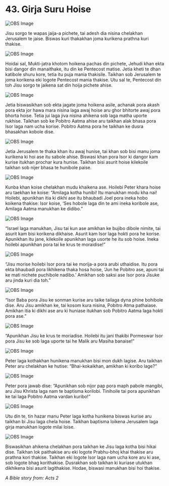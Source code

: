 # 43. Girja Suru Hoise

![OBS Image](https://cdn.door43.org/obs/jpg/360px/obs-en-43-01.jpg)

Jisu sorgo te wapas jaija-a pichete, tai adesh dia nisina chelakhan Jerusalem te jaise. Biswas kuri thakakhan joma kurikena prathna kuri thakise. 

![OBS Image](https://cdn.door43.org/obs/jpg/360px/obs-en-43-02.jpg)

Hoidai sal, Mukti-jatra khotom hoikena pachas din pichete, Jehudi khan ekta bisi dangor din manaithake, itu din ke Pentecost matise. Jetia kheti te dhan katibole shuru kore, tetia itu puja mania thakisile. Taikhan sob Jerusalem te joma korikena eki logote Pentecost mania thakise. Utu sal te, Pentecost din toh Jisu sorgo te jaikena sat din hoija pichete ahise. 

![OBS Image](https://cdn.door43.org/obs/jpg/360px/obs-en-43-03.jpg)

Jetia biswasikhan sob ekta jagate joma hoikena asile, achanak pora akash pora ekta jor hawa mara nisina laga awaj hoise aru ghor bhitorte awaj pora bhorta hoise.  Tetia jui laga jiva nisina ahikena sob laga matha uporte rukhise. Taikhan sob ke Pobitro Aatma ahise aru taikhan alak bhasa pora Isor laga nam ucha korise. Pobitro Aatma pora he taikhan ke dusra bhasakhan kobole dise. 

![OBS Image](https://cdn.door43.org/obs/jpg/360px/obs-en-43-04.jpg)

Jetia Jerusalem te thaka khan itu awaj hunise, tai khan sob bisi manu joma kurikena ki hoi ase itu sabole ahise. Biswasi khan pora Isor ki dangor kam kurise itukhan prochar kura hunise. Taikhan bisi asurit hoise kilekoile taikhan sob nijer bhasa te hunibole paise.  

![OBS Image](https://cdn.door43.org/obs/jpg/360px/obs-en-43-05.jpg)

Kunba khan koise chelakhan mudu khaikena ase. Hoilebi Peter khara hoise aru taekhan ke koise: “Amilaga kotha hunibi! Itu manukhan modu kha nai! Hoilebi, apunikhan itia ki dikhi ase itu bhaubadi Joel pora ineka hobo koikena thakise: Isor koise, ‘Ses hobole laga din te ami ineka koribole ase, Amilaga Aatma manukhan ke didibo.”

![OBS Image](https://cdn.door43.org/obs/jpg/360px/obs-en-43-06.jpg)

“Israel laga manukhan, Jisu tai kun ase amikhan ke bujibo dibole nimite, tai asurit kam bisi korikena dikhaise. Asurit kam Isor laga hokti pora he korise. Apunikhan itu jane, kilekoile apunikhan laga usorte he itu sob hoise. Ineka hoilebi apunikhan pora tai ke krus te moraidise!”

![OBS Image](https://cdn.door43.org/obs/jpg/360px/obs-en-43-07.jpg)

“Jisu morise hoilebi Isor pora tai ke morija-a pora arubi uthaidise.  Itu pora ekta bhaubadi pora likhikena thaka hosa hoise, ‘Jun he Pobitro ase, apuni tai ke mati nichete puchibole nadibo.’ Amikhan sob saksi ase Isor pora Jisuke aru jinda kuri dia toh.”

![OBS Image](https://cdn.door43.org/obs/jpg/360px/obs-en-43-08.jpg)

“Isor Baba pora Jisu ke sonman kurise aru taike tailaga dyna phine bohibole dise. Aru Jisu amikhan ke, tai kosom kura nisina, Pobitro Atma pathaiase. Amikhan itia ki dikhi ase aru ki huniase itukhan sob Pobitro Aatma laga hokti pora ase.”

![OBS Image](https://cdn.door43.org/obs/jpg/360px/obs-en-43-09.jpg)

“Apunikhan Jisu ke krus te moriadise. Hoilebi itu jani thakibi Pormeswar Isor pora Jisu ke sob laga uporte tai he Malik aru Masiha banaise!” 

![OBS Image](https://cdn.door43.org/obs/jpg/360px/obs-en-43-10.jpg)

Peter laga kothakhan hunikena manukhan bisi mon dukh lagise. Aru taikhan Peter aru chelakhan ke hutise: “Bhai-kokaikhan, amikhan ki koribo lage?”

![OBS Image](https://cdn.door43.org/obs/jpg/360px/obs-en-43-11.jpg)

Peter pora jawab dise:  “Apunikhan sob nijor pap pora maph pabole mangibi,  aru Jisu Khrista laga nam te baptisma korilobi. Tinihoile tai pora apunikhan ke tai laga Pobitro Aatma vardan kuribo!”

![OBS Image](https://cdn.door43.org/obs/jpg/360px/obs-en-43-12.jpg)

Utu din te, tin hazar manu Peter laga kotha hunikena biswas kurise aru taikhan bi Jisu laga chela hoise. Taikhan baptisma loikena Jerusalem laga girja manukhan logote milai loise. 

![OBS Image](https://cdn.door43.org/obs/jpg/360px/obs-en-43-13.jpg)

Biswasikhan ahikena chelakhan pora taikhan ke Jisu laga kotha bisi hikai dise. Taikhan lok paithakise aru eki logote Prabhu-bhoj khai thakise aru prathna kori thakise. Taikhan eki logote Isor laga nam ucha kore aru ki ase, sob logote bhag korithakise. Dusrakhan sob taikhan ki kuriase utukhan dikhikena bisi asurit lagithakise. Hodae, biswasi manukhan bisi hoi thakise. 

_A Bible story from: Acts 2_


